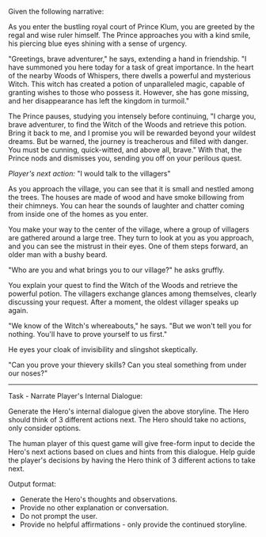Given the following narrative:

As you enter the bustling royal court of Prince Klum, you are greeted by the regal and wise ruler himself. The Prince approaches you with a kind smile, his piercing blue eyes shining with a sense of urgency.

"Greetings, brave adventurer," he says, extending a hand in friendship. "I have summoned you here today for a task of great importance. In the heart of the nearby Woods of Whispers, there dwells a powerful and mysterious Witch. This witch has created a potion of unparalleled magic, capable of granting wishes to those who possess it. However, she has gone missing, and her disappearance has left the kingdom in turmoil."

The Prince pauses, studying you intensely before continuing, "I charge you, brave adventurer, to find the Witch of the Woods and retrieve this potion. Bring it back to me, and I promise you will be rewarded beyond your wildest dreams. But be warned, the journey is treacherous and filled with danger. You must be cunning, quick-witted, and above all, brave." With that, the Prince nods and dismisses you, sending you off on your perilous quest.

*Player's next action:* "I would talk to the villagers"

As you approach the village, you can see that it is small and nestled among the trees. The houses are made of wood and have smoke billowing from their chimneys. You can hear the sounds of laughter and chatter coming from inside one of the homes as you enter.

You make your way to the center of the village, where a group of villagers are gathered around a large tree. They turn to look at you as you approach, and you can see the mistrust in their eyes. One of them steps forward, an older man with a bushy beard.

"Who are you and what brings you to our village?" he asks gruffly.

You explain your quest to find the Witch of the Woods and retrieve the powerful potion. The villagers exchange glances among themselves, clearly discussing your request. After a moment, the oldest villager speaks up again.

"We know of the Witch's whereabouts," he says. "But we won't tell you for nothing. You'll have to prove yourself to us first."

He eyes your cloak of invisibility and slingshot skeptically.

"Can you prove your thievery skills? Can you steal something from under our noses?"

---

Task - Narrate Player's Internal Dialogue:

Generate the Hero's internal dialogue given the above storyline. The Hero should think of 3 different actions next. The Hero should take no actions, only consider options.

The human player of this quest game will give free-form input to decide the Hero's next actions based on clues and hints from this dialogue. Help guide the player's decisions by having the Hero think of 3 different actions to take next.

Output format:
- Generate the Hero's thoughts and observations.
- Provide no other explanation or conversation.
- Do not prompt the user.
- Provide no helpful affirmations - only provide the continued storyline.